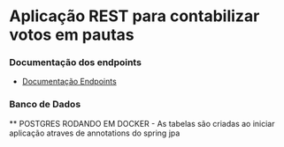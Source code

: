 # Aplicação REST para contabilizar votos em pautas

 ### Documentação dos endpoints
* [Documentação Endpoints](http://localhost:8080/api/swagger-ui/index.html)
 ### Banco de Dados
** POSTGRES RODANDO EM DOCKER - As tabelas são criadas ao iniciar aplicação atraves de annotations do spring jpa


